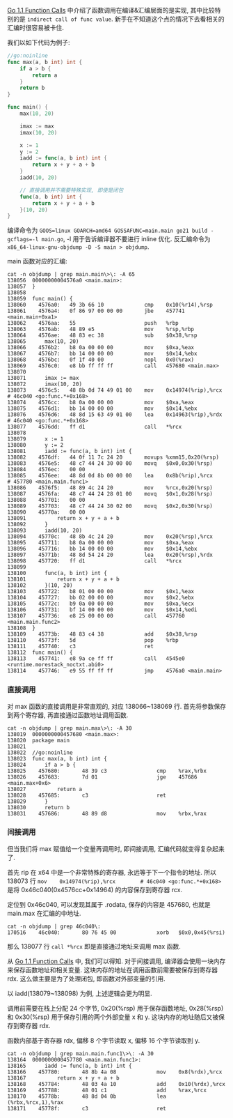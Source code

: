[Go 1.1 Function Calls]() 中介绍了函数调用在编译&汇编层面的是实现, 其中比较特别的是 `indirect call of func value`.
新手在不知道这个点的情况下去看相关的汇编时很容易被卡住.

我们以如下代码为例子:
```go
//go:noinline
func max(a, b int) int {
    if a > b {
        return a
    }
    return b
}

func main() {
    max(10, 20)

    imax := max
    imax(10, 20)

    x := 1
    y := 2
    iadd := func(a, b int) int {
        return x + y + a + b
    }
    iadd(10, 20)

    // 直接调用并不需要特殊实现, 即使是闭包
    func(a, b int) int {
        return x + y + a + b
    }(10, 20)
}
```

编译命令为 `GOOS=linux GOARCH=amd64 GOSSAFUNC=main.main go21 build -gcflags=-l main.go`, -l 用于告诉编译器不要进行 inline 优化.
反汇编命令为 `x86_64-linux-gnu-objdump -D -S main > objdump`.

main 函数对应的汇编:
```shell
cat -n objdump | grep main.main\>\: -A 65
138056	00000000004576a0 <main.main>:
138057	}
138058
138059	func main() {
138060	  4576a0:	49 3b 66 10          	cmp    0x10(%r14),%rsp
138061	  4576a4:	0f 86 97 00 00 00    	jbe    457741 <main.main+0xa1>
138062	  4576aa:	55                   	push   %rbp
138063	  4576ab:	48 89 e5             	mov    %rsp,%rbp
138064	  4576ae:	48 83 ec 38          	sub    $0x38,%rsp
138065		max(10, 20)
138066	  4576b2:	b8 0a 00 00 00       	mov    $0xa,%eax
138067	  4576b7:	bb 14 00 00 00       	mov    $0x14,%ebx
138068	  4576bc:	0f 1f 40 00          	nopl   0x0(%rax)
138069	  4576c0:	e8 bb ff ff ff       	call   457680 <main.max>
138070
138071		imax := max
138072		imax(10, 20)
138073	  4576c5:	48 8b 0d 74 49 01 00 	mov    0x14974(%rip),%rcx        # 46c040 <go:func.*+0x168>
138074	  4576cc:	b8 0a 00 00 00       	mov    $0xa,%eax
138075	  4576d1:	bb 14 00 00 00       	mov    $0x14,%ebx
138076	  4576d6:	48 8d 15 63 49 01 00 	lea    0x14963(%rip),%rdx        # 46c040 <go:func.*+0x168>
138077	  4576dd:	ff d1                	call   *%rcx
138078
138079		x := 1
138080		y := 2
138081		iadd := func(a, b int) int {
138082	  4576df:	44 0f 11 7c 24 20    	movups %xmm15,0x20(%rsp)
138083	  4576e5:	48 c7 44 24 30 00 00 	movq   $0x0,0x30(%rsp)
138084	  4576ec:	00 00
138085	  4576ee:	48 8d 0d 8b 00 00 00 	lea    0x8b(%rip),%rcx        # 457780 <main.main.func1>
138086	  4576f5:	48 89 4c 24 20       	mov    %rcx,0x20(%rsp)
138087	  4576fa:	48 c7 44 24 28 01 00 	movq   $0x1,0x28(%rsp)
138088	  457701:	00 00
138089	  457703:	48 c7 44 24 30 02 00 	movq   $0x2,0x30(%rsp)
138090	  45770a:	00 00
138091			return x + y + a + b
138092		}
138093		iadd(10, 20)
138094	  45770c:	48 8b 4c 24 20       	mov    0x20(%rsp),%rcx
138095	  457711:	b8 0a 00 00 00       	mov    $0xa,%eax
138096	  457716:	bb 14 00 00 00       	mov    $0x14,%ebx
138097	  45771b:	48 8d 54 24 20       	lea    0x20(%rsp),%rdx
138098	  457720:	ff d1                	call   *%rcx
138099
138100		func(a, b int) int {
138101			return x + y + a + b
138102		}(10, 20)
138103	  457722:	b8 01 00 00 00       	mov    $0x1,%eax
138104	  457727:	bb 02 00 00 00       	mov    $0x2,%ebx
138105	  45772c:	b9 0a 00 00 00       	mov    $0xa,%ecx
138106	  457731:	bf 14 00 00 00       	mov    $0x14,%edi
138107	  457736:	e8 25 00 00 00       	call   457760 <main.main.func2>
138108	}
138109	  45773b:	48 83 c4 38          	add    $0x38,%rsp
138110	  45773f:	5d                   	pop    %rbp
138111	  457740:	c3                   	ret
138112	func main() {
138113	  457741:	e8 9a ce ff ff       	call   4545e0 <runtime.morestack_noctxt.abi0>
138114	  457746:	e9 55 ff ff ff       	jmp    4576a0 <main.main>
```

### 直接调用
对 max 函数的直接调用是非常直观的, 对应 138066~138069 行.
首先将参数保存到两个寄存器, 再直接通过函数地址调用函数.
```shell
cat -n objdump | grep main.max\>\: -A 30
138019  0000000000457680 <main.max>:
138020  package main
138021
138022  //go:noinline
138023  func max(a, b int) int {
138024      if a > b {
138025    457680:       48 39 c3                cmp    %rax,%rbx
138026    457683:       7d 01                   jge    457686 <main.max+0x6>
138027          return a
138028    457685:       c3                      ret
138029      }
138030      return b
138031    457686:       48 89 d8                mov    %rbx,%rax
```

### 间接调用
但当我们将 max 赋值给一个变量再调用时, 即间接调用, 汇编代码就变得复杂起来了.

首先 rip 在 x64 中是一个非常特殊的寄存器, 永远等于下一个指令的地址.
所以 138073 行 `mov    0x14974(%rip),%rcx        # 46c040 <go:func.*+0x168>` 是将 0x46c040(0x4576cc+0x14964) 的内容保存到寄存器 rcx.

定位到 0x46c040, 可以发现其属于 .rodata, 保存的内容是 457680, 也就是 main.max 在汇编的中地址.
```shell
cat -n objdump | grep 46c040\:
170516    46c040:       80 76 45 00             xorb   $0x0,0x45(%rsi)
```

那么 138077 行 `call *%rcx` 即是直接通过地址来调用 max 函数.

从 [Go 1.1 Function Calls][] 中, 我们可以得知.
对于间接调用, 编译器会使用一块内存来保存函数地址和相关变量.
这块内存的地址在调用函数前需要被保存到寄存器 rdx.
这么做主要是为了处理闭包, 即函数对外部变量的引用.

以 iadd(138079~138098) 为例, 上述逻辑会更为明显.

调用前需要在栈上分配 24 个字节, 0x20(%rsp) 用于保存函数地址,
0x28(%rsp) 和 0x30(%rsp) 用于保存引用的两个外部变量 x 和 y.
这块内存的地址随后又被保存到寄存器 rdx.

函数内部基于寄存器 rdx, 偏移 8 个字节读取 x, 偏移 16 个字节读取到 y.
```shell
cat -n objdump | grep main.main.func1\>\: -A 30
138164  0000000000457780 <main.main.func1>:
138165      iadd := func(a, b int) int {
138166    457780:       48 8b 4a 08             mov    0x8(%rdx),%rcx
138167          return x + y + a + b
138168    457784:       48 03 4a 10             add    0x10(%rdx),%rcx
138169    457788:       48 01 c1                add    %rax,%rcx
138170    45778b:       48 8d 04 0b             lea    (%rbx,%rcx,1),%rax
138171    45778f:       c3                      ret
```

[Go 1.1 Function Calls]: https://docs.google.com/document/d/1bMwCey-gmqZVTpRax-ESeVuZGmjwbocYs1iHplK-cjo/pub
